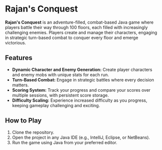 # Rajan's Conquest

**Rajan's Conquest** is an adventure-filled, combat-based Java game where players battle their way through 100 floors, each filled with increasingly challenging enemies. Players create and manage their characters, engaging in strategic turn-based combat to conquer every floor and emerge victorious.

## Features

- **Dynamic Character and Enemy Generation:** Create player characters and enemy mobs with unique stats for each run.
- **Turn-Based Combat:** Engage in strategic battles where every decision matters.
- **Scoring System:** Track your progress and compare your scores over multiple sessions, with persistent score storage.
- **Difficulty Scaling:** Experience increased difficulty as you progress, keeping gameplay challenging and exciting.

## How to Play

1. Clone the repository.
2. Open the project in any Java IDE (e.g., IntelliJ, Eclipse, or NetBeans).
3. Run the game using Java from your preferred editor.
